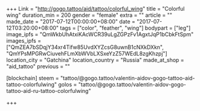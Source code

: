 +++
Link = "http://gogo.tattoo/aid/tattoo/colorful_wing"
title = "Colorful wing"
duration_min = 200
gender = "female"
extra = ""
article = ""
made_date = "2017-07-12T00:00:00+08:00"
date = "2017-07-12T03:20:00+08:00"
tags = ["color", "feather", "wing"]
bodypart = ["leg"]
image_ipfs = "QmWkbUhAtxiKAcWCR39uLgZGPzFv1AgxtJqP1bCbkFtSpm"
images_ipfs = ["QmZEA7bSDqjY34xr4Tifw85UvdXYZcsG8uwnB1cNXkDXkn", "QmYPsMPGRwCiuvehFLmXbWVbLXSxeYzZ57WEdL8zgKhzpj"]
location_city = "Gatchina"
location_country = "Russia"
made_at_shop = "aid_tattoo"
previous = ""

[blockchain]
steem = "tattoo/@gogo.tattoo/valentin-aidov-gogo-tattoo-aid-tattoo-colorfulwing"
golos = "tattoo/@gogo.tattoo/valentin-aidov-gogo-tattoo-aid-ru-tattoo-colorfulwing"


+++
